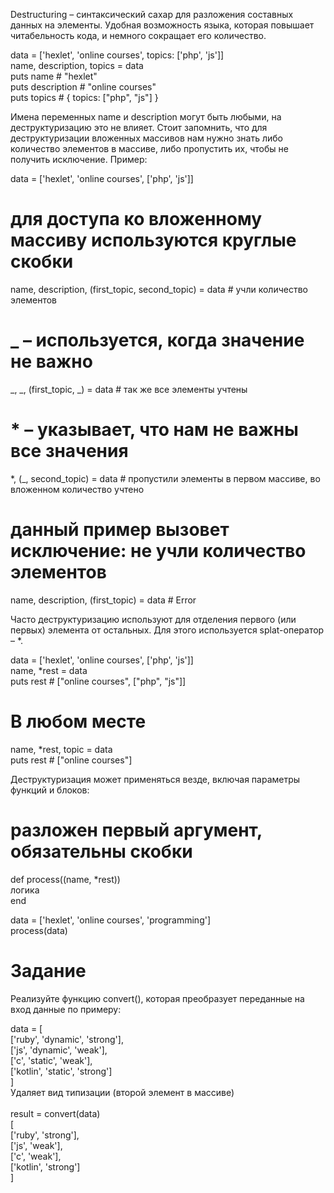 Destructuring – синтаксический сахар для разложения составных данных на элементы. Удобная возможность языка, которая повышает читабельность кода, и немного сокращает его количество. <br>

data = ['hexlet', 'online courses', topics: ['php', 'js']]<br>
name, description, topics = data<br>
puts name # "hexlet"<br>
puts description # "online courses"<br>
puts topics # { topics: ["php", "js"] }<br>

Имена переменных name и description могут быть любыми, на деструктуризацию это не влияет. Стоит запомнить, что для деструктуризации вложенных массивов нам нужно знать либо количество элементов в массиве, либо пропустить их, чтобы не получить исключение. Пример:<br>

data = ['hexlet', 'online courses', ['php', 'js']]<br>
# для доступа ко вложенному массиву используются круглые скобки
name, description, (first_topic, second_topic) = data # учли количество элементов<br>

# _ – используется, когда значение не важно
_, _, (first_topic, _) = data # так же все элементы учтены<br>

# * – указывает, что нам не важны все значения
*, (_, second_topic) = data # пропустили элементы в первом массиве, во вложенном количество учтено<br>

# данный пример вызовет исключение: не учли количество элементов
name, description, (first_topic) = data # Error<br>

Часто деструктуризацию используют для отделения первого (или первых) элемента от остальных. Для этого используется splat-оператор – *.<br>

data = ['hexlet', 'online courses', ['php', 'js']]<br>
name, *rest = data<br>
puts rest # ["online courses", ["php", "js"]]<br>

# В любом месте
name, *rest, topic = data<br>
puts rest # ["online courses"]<br>

Деструктуризация может применяться везде, включая параметры функций и блоков:<br>

# разложен первый аргумент, обязательны скобки
def process((name, *rest))<br>
   логика<br>
end<br>

data = ['hexlet', 'online courses', 'programming']<br>
process(data)<br>

# Задание
Реализуйте функцию convert(), которая преобразует переданные на вход данные по примеру: <br>

data = [<br>
  ['ruby', 'dynamic', 'strong'],<br>
  ['js', 'dynamic', 'weak'],<br>
  ['c', 'static', 'weak'],<br>
  ['kotlin', 'static', 'strong']<br>
]<br>
Удаляет вид типизации (второй элемент в массиве)<br><br>
result = convert(data)<br>
  [<br>
    ['ruby', 'strong'],<br>
    ['js', 'weak'],<br>
    ['c', 'weak'],<br>
    ['kotlin', 'strong']<br>
  ]<br>

